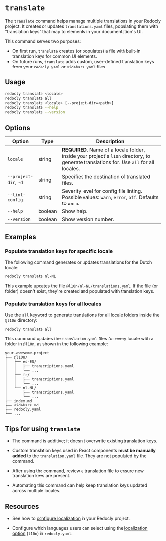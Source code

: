 # `translate`

The `translate` command helps manage multiple translations in your Redocly project.
It creates or updates `translations.yaml` files, populating them with "translation keys" that map to elements in your documentation's UI.

This command serves two purposes:

- On first run, `translate` creates (or populates) a file with built-in translation keys for common UI elements.
- On future runs, `translate` adds custom, user-defined translation keys from your `redocly.yaml` or `sidebars.yaml` files.

## Usage

```bash
redocly translate <locale>
redocly translate all
redocly translate <locale> [--project-dir=<path>]
redocly translate --help
redocly translate --version
```

## Options

| Option | Type | Description |
|--------|------|-------------|
| `locale` | string | **REQUIRED**. Name of a locale folder, inside your project's `l10n` directory, to generate translations for. Use `all` for all locales. |
| `--project-dir`, `-d` | string | Specifies the destination of translated files. |
| `--lint-config` | string | Severity level for config file linting. Possible values: `warn`, `error`, `off`. Defaults to `warn`. |
| `--help` | boolean | Show help. |
| `--version` | boolean | Show version number. |

## Examples

### Populate translation keys for specific locale

The following command generates or updates translations for the Dutch locale:

```bash {% title="Translate specific locale" %}
redocly translate nl-NL
```

This example updates the file `@l10n/nl-NL/translations.yaml`.
If the file (or folder) doesn't exist, they're created and populated with translation keys.

### Populate translation keys for all locales

Use the `all` keyword to generate translations for all locale folders inside the `@l10n` directory:

```bash {% title="Translate all locales" %}
redocly translate all
```

This command updates the `translation.yaml` files for every locale with a folder in `@l10n`, as shown in the following example:

```treeview {% title="Project with multiple locales" %}
your-awesome-project
├── @l10n/
│   ├── es-ES/
│   │   ├── transcriptions.yaml
│   │   └── ...
│   ├── fr/
│   │   ├── transcriptions.yaml
│   │   └── ...
│   └── nl-NL/
│       ├── transcriptions.yaml
│       └── ...
├── index.md
├── sidebars.md
├── redocly.yaml
└── ...
```

## Tips for using `translate`

- The command is additive; it doesn't overwrite existing translation keys.

- Custom translation keys used in React components **must be manually added** to the `translation.yaml` file.
They are not populated by the command.

- After using the command, review a translation file to ensure new translation keys are present.

- Automating this command can help keep translation keys updated across multiple locales.

## Resources

- See how to [configure localization](https://redocly.com/docs/realm/author/how-to/config-l10n) in your Redocly project.

- Configure which languages users can select using the [localization option](https://redocly.com/docs/realm/config/l10n) (`l10n`) in `redocly.yaml`.
